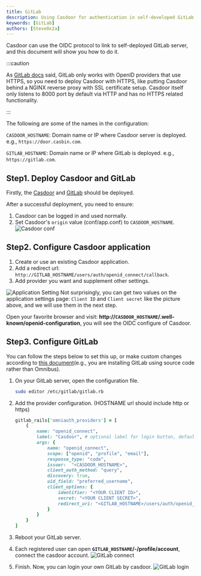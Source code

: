 ```yaml
---
title: GitLab
description: Using Casdoor for authentication in self-developed GitLab server
keywords: [GitLab]
authors: [Steve0x2a]
---
```


Casdoor can use the OIDC protocol to link to self-deployed GitLab server, and this document will show you how to do it.

:::caution

As [GitLab docs](https://docs.gitlab.com/ee/administration/auth/oidc.html#configure-keycloak) said, GitLab only works with OpenID providers that use HTTPS, so you need to deploy Casdoor with HTTPS, like putting Casdoor behind a NGINX reverse proxy with SSL certificate setup. Casdoor itself only listens to 8000 port by default via HTTP and has no HTTPS related functionality.

:::

The following are some of the names in the configuration:

`CASDOOR_HOSTNAME`: Domain name or IP where Casdoor server is deployed. e.g., `https://door.casbin.com`.

`GITLAB_HOSTNAME`: Domain name or IP where GitLab is deployed. e.g., `https://gitlab.com`.

## Step1. Deploy Casdoor and GitLab

Firstly, the [Casdoor](/docs/basic/server-installation) and [GitLab](https://docs.gitlab.com/ee/install/) should be deployed.

After a successful deployment, you need to ensure:

1. Casdoor can be logged in and used normally.
2. Set Casdoor's `origin` value (conf/app.conf) to `CASDOOR_HOSTNAME`.
![Casdoor conf](/img/integration/casdoor_origin.png)

## Step2. Configure Casdoor application

1. Create or use an existing Casdoor application.
2. Add a redirect url: `http://GITLAB_HOSTNAME/users/auth/openid_connect/callback`.
3. Add provider you want and supplement other settings.

![Application Setting](/img/integration/ruby/gitlab/appsetting_gitlab.png)
Not surprisingly, you can get two values ​​on the application settings page: `Client ID` and `Client secret` like the picture above, and we will use them in the next step.

Open your favorite browser and visit: **http://`CASDOOR_HOSTNAME`/.well-known/openid-configuration**, you will see the OIDC configure of Casdoor.

## Step3. Configure GitLab

You can follow the steps below to set this up, or make custom changes according to [this document](https://archives.docs.gitlab.com/14.6/ee/administration/auth/oidc.html)(e.g., you are installing GitLab using source code rather than Omnibus).

1. On your GitLab server, open the configuration file.

    ```bash
    sudo editor /etc/gitlab/gitlab.rb
    ```

2. Add the provider configuration.  (HOSTNAME url should include http or https)

    ```ruby
    gitlab_rails['omniauth_providers'] = [
        {
            name: "openid_connect",
            label: "Casdoor", # optional label for login button, defaults to "Openid Connect"
            args: {
                name: "openid_connect",
                scope: ["openid", "profile", "email"],
                response_type: "code",
                issuer:  "<CASDOOR_HOSTNAME>",
                client_auth_method: "query",
                discovery: true,
                uid_field: "preferred_username",
                client_options: {
                    identifier: "<YOUR CLIENT ID>",
                    secret: "<YOUR CLIENT SECRET>",
                    redirect_uri: "<GITLAB_HOSTNAME>/users/auth/openid_connect/callback"
                }
            }
        }
    ]
    ```

3. Reboot your GitLab server.
4. Each registered user can open **`GITLAB_HOSTNAME`/-/profile/account**, connect the casdoor account.
    ![GitLab connect](/img/integration/ruby/gitlab/gitlab_connect.png)
5. Finish.
    Now, you can login your own GitLab by casdoor.
    ![GitLab login](/img/integration/ruby/gitlab/gitlab_login.png)
